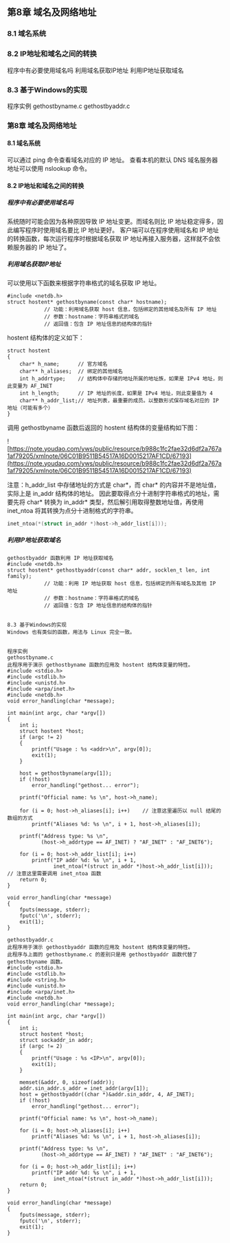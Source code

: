 ## 第8章 域名及网络地址

### 8.1 域名系统

### 8.2 IP地址和域名之间的转换

程序中有必要使用域名吗
利用域名获取IP地址
利用IP地址获取域名

### 8.3 基于Windows的实现

程序实例
gethostbyname.c
gethostbyaddr.c



### 第8章 域名及网络地址

#### 8.1 域名系统

可以通过 ping 命令查看域名对应的 IP 地址。
查看本机的默认 DNS 域名服务器地址可以使用 nslookup 命令。



#### 8.2 IP地址和域名之间的转换

##### 程序中有必要使用域名吗

系统随时可能会因为各种原因导致 IP 地址变更。而域名则比 IP 地址稳定得多，因此编写程序时使用域名要比 IP 地址更好。
客户端可以在程序使用域名和 IP 地址的转换函数，每次运行程序时根据域名获取 IP 地址再接入服务器，这样就不会依赖服务器的 IP 地址了。



##### 利用域名获取IP地址

可以使用以下函数来根据字符串格式的域名获取 IP 地址。

```
#include <netdb.h>
struct hostent* gethostbyname(const char* hostname);
            // 功能：利用域名获取 host 信息，包括绑定的其他域名及所有 IP 地址
            // 参数：hostname：字符串格式的域名
            // 返回值：包含 IP 地址信息的结构体的指针
```



hostent 结构体的定义如下：
```
struct hostent
{
    char* h_name;      // 官方域名
    char** h_aliases;  // 绑定的其他域名
    int h_addrtype;    // 结构体中存储的地址所属的地址族，如果是 IPv4 地址，则此变量为 AF_INET
    int h_length;      // IP 地址的长度，如果是 IPv4 地址，则此变量值为 4
    char** h_addr_list;// 地址列表，最重要的成员。以整数形式保存域名对应的 IP 地址（可能有多个）
}
```

调用 gethostbyname 函数后返回的 hostent 结构体的变量结构如下图：

![https://note.youdao.com/yws/public/resource/b988c1fc2fae32d6df2a767a1af79205/xmlnote/06C01B9511B54517A16D0015217AF1CD/67193](https://note.youdao.com/yws/public/resource/b988c1fc2fae32d6df2a767a1af79205/xmlnote/06C01B9511B54517A16D0015217AF1CD/67193)

注意：h_addr_list 中存储地址的方式是 char*，而 char* 的内容并不是地址值，实际上是 in_addr 结构体的地址。
因此要取得点分十进制字符串格式的地址，需要先将 char* 转换为 in_addr* 类型，然后解引用取得整数地址值，再使用 inet_ntoa 将其转换为点分十进制格式的字符串。

```c
inet_ntoa(*(struct in_addr *)host->h_addr_list[i]));
```



##### 利用IP地址获取域名

```
gethostbyaddr 函数利用 IP 地址获取域名
#include <netdb.h>
struct hostent* gethostbyaddr(const char* addr, socklen_t len, int family);
            // 功能：利用 IP 地址获取 host 信息，包括绑定的所有域名及其他 IP 地址
            // 参数：hostname：字符串格式的域名
            // 返回值：包含 IP 地址信息的结构体的指针


8.3 基于Windows的实现
Windows 也有类似的函数，用法与 Linux 完全一致。


程序实例
gethostbyname.c
此程序用于演示 gethostbyname 函数的应用及 hostent 结构体变量的特性。
#include <stdio.h>
#include <stdlib.h>
#include <unistd.h>
#include <arpa/inet.h>
#include <netdb.h>
void error_handling(char *message);

int main(int argc, char *argv[])
{
    int i;
    struct hostent *host;
    if (argc != 2)
    {
        printf("Usage : %s <addr>\n", argv[0]);
        exit(1);
    }

    host = gethostbyname(argv[1]);
    if (!host)
        error_handling("gethost... error");

    printf("Official name: %s \n", host->h_name);

    for (i = 0; host->h_aliases[i]; i++)    // 注意这里遍历以 null 结尾的数组的方式
        printf("Aliases %d: %s \n", i + 1, host->h_aliases[i]);

    printf("Address type: %s \n",
           (host->h_addrtype == AF_INET) ? "AF_INET" : "AF_INET6");

    for (i = 0; host->h_addr_list[i]; i++)
        printf("IP addr %d: %s \n", i + 1,
               inet_ntoa(*(struct in_addr *)host->h_addr_list[i]));  // 注意这里需要调用 inet_ntoa 函数
    return 0;
}

void error_handling(char *message)
{
    fputs(message, stderr);
    fputc('\n', stderr);
    exit(1);
}

gethostbyaddr.c
此程序用于演示 gethostbyaddr 函数的应用及 hostent 结构体变量的特性。
此程序与上面的 gethostbyname.c 的差别只是用 gethostbyaddr 函数代替了 gethostbyname 函数。
#include <stdio.h>
#include <stdlib.h>
#include <string.h>
#include <unistd.h>
#include <arpa/inet.h>
#include <netdb.h>
void error_handling(char *message);

int main(int argc, char *argv[])
{
    int i;
    struct hostent *host;
    struct sockaddr_in addr;
    if (argc != 2)
    {
        printf("Usage : %s <IP>\n", argv[0]);
        exit(1);
    }

    memset(&addr, 0, sizeof(addr));
    addr.sin_addr.s_addr = inet_addr(argv[1]);
    host = gethostbyaddr((char *)&addr.sin_addr, 4, AF_INET);
    if (!host)
        error_handling("gethost... error");

    printf("Official name: %s \n", host->h_name);

    for (i = 0; host->h_aliases[i]; i++)
        printf("Aliases %d: %s \n", i + 1, host->h_aliases[i]);

    printf("Address type: %s \n",
           (host->h_addrtype == AF_INET) ? "AF_INET" : "AF_INET6");

    for (i = 0; host->h_addr_list[i]; i++)
        printf("IP addr %d: %s \n", i + 1,
               inet_ntoa(*(struct in_addr *)host->h_addr_list[i]));
    return 0;
}

void error_handling(char *message)
{
    fputs(message, stderr);
    fputc('\n', stderr);
    exit(1);
}
```

